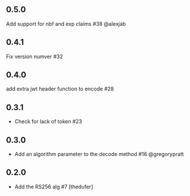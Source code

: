 ## 0.5.0

Add support for nbf and exp claims #38 @alexjab

## 0.4.1

Fix version numver #32

## 0.4.0

add extra jwt header function to encode #28

## 0.3.1

* Check for lack of token #23

## 0.3.0

* Add an algorithm parameter to the decode method #16 @gregorypratt

## 0.2.0

* Add the RS256 alg #7 [thedufer]
